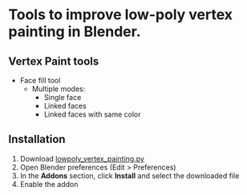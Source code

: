 # Tools to improve low-poly vertex painting in Blender.

## Vertex Paint tools

* Face fill tool
	* Multiple modes:
		* Single face
		* Linked faces
		* Linked faces with same color

## Installation

1. Download [lowpoly_vertex_painting.py](lowpoly_vertex_painting.py)
2. Open Blender preferences (Edit > Preferences)
3. In the **Addons** section, click **Install** and select the downloaded file
4. Enable the addon
